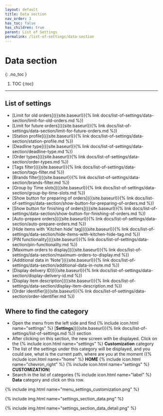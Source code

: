 ```yaml
---
layout: default
title: Data section
nav_order: 3
has_toc: false
has_children: true
parent: List of Settings
permalink: /list-of-settings/data-section
---
```


# Data section
{: .no_toc }

1. TOC
{:toc}

---

## List of settings
- [Limit for old orders]({{site.baseurl}}{% link docs/list-of-settings/data-section/limit-for-old-orders.md %})
- [Limit for future orders]({{site.baseurl}}{% link docs/list-of-settings/data-section/limit-for-future-orders.md %})
- [Station profile]({{site.baseurl}}{% link docs/list-of-settings/data-section/station-profile.md %})
- [Deadline type]({{site.baseurl}}{% link docs/list-of-settings/data-section/deadline-type.md %})
- [Order types]({{site.baseurl}}{% link docs/list-of-settings/data-section/order-types.md %})
- [Tags filter]({{site.baseurl}}{% link docs/list-of-settings/data-section/tags-filter.md %})
- [Brands filter]({{site.baseurl}}{% link docs/list-of-settings/data-section/brands-filter.md %})
- [Group by Time slots]({{site.baseurl}}{% link docs/list-of-settings/data-section/group-by-time-slots.md %})
- [Show button for preparing of orders]({{site.baseurl}}{% link docs/list-of-settings/data-section/show-button-for-preparing-of-orders.md %})
- [Show button for finishing of orders]({{site.baseurl}}{% link docs/list-of-settings/data-section/show-button-for-finishing-of-orders.md %})
- [Auto-prepare orders]({{site.baseurl}}{% link docs/list-of-settings/data-section/auto-prepare-orders.md %})
- [Hide items with 'Kitchen hide' tag]({{site.baseurl}}{% link docs/list-of-settings/data-section/hide-items-with-kitchen-hide-tag.md %})
- [PIN functionality]({{site.baseurl}}{% link docs/list-of-settings/data-section/pin-functionality.md %})
- [Maximum orders to display]({{site.baseurl}}{% link docs/list-of-settings/data-section/maximum-orders-to-display.md %})
- [Additional data in 'Note']({{site.baseurl}}{% link docs/list-of-settings/data-section/additional-data-in-note.md %})
- [Display delivery ID]({{site.baseurl}}{% link docs/list-of-settings/data-section/display-delivery-id.md %})
- [Display item description]({{site.baseurl}}{% link docs/list-of-settings/data-section/display-item-description.md %})
- [Order identifier]({{site.baseurl}}{% link docs/list-of-settings/data-section/order-identifier.md %})

## Where to find the category
- Open the menu from the left side and find {% include icon.html name="settings" %} [**Settings**]({{site.baseurl}}{% link docs/list-of-settings/list-of-settings.md %}) section
- After clicking on this section, the new screen with be displayed. Click on the {% include icon.html name="settings" %} **Customization** category
- The list of the settings under this category will be displayed, and you could see, what is the current path, where are you at the moment ({% include icon.html name="home" %} **HOME** {% include icon.html name="chevron_right" %} {% include icon.html name="settings" %} **CUSTOMIZATION**)
- Search in the list of categories {% include icon.html name="label" %} **Data** category and click on this row.

{% include img.html name="menu_settings_customization.png" %}

{% include img.html name="settings_section_data.png" %}

{% include img.html name="settings_section_data_detail.png" %}